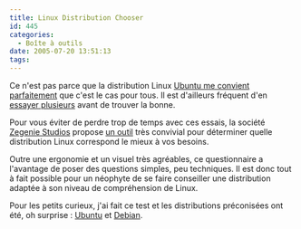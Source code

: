 ```yaml
---
title: Linux Distribution Chooser
id: 445
categories:
  - Boîte à outils
date: 2005-07-20 13:51:13
tags:
---
```


Ce n'est pas parce que la distribution Linux [Ubuntu me convient parfaitement](/blog/2005/07/13/417-ubuntu-un-premier-point) que c'est le cas pour tous. Il est d'ailleurs fréquent d'en [essayer plusieurs](/blog/2005/07/04/412-fedora-laisse-la-place-a-ubuntu) avant de trouver la bonne.

Pour vous éviter de perdre trop de temps avec ces essais, la société [Zegenie Studios](http://www.zegeniestudios.net/) propose [un outil](http://www.zegeniestudios.net/ldc/) très convivial pour déterminer quelle distribution Linux correspond le mieux à vos besoins.

Outre une ergonomie et un visuel très agréables, ce questionnaire a l'avantage de poser des questions simples, peu techniques. Il est donc tout à fait possible pour un néophyte de se faire conseiller une distribution adaptée à son niveau de compréhension de Linux.

Pour les petits curieux, j'ai fait ce test et les distributions préconisées ont été, oh surprise&nbsp;: [Ubuntu](http://www.ubuntulinux.org/) et [Debian](http://www.debian.org/).